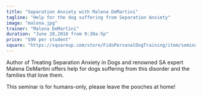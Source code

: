 ```yaml
---
title: "Separation Anxiety with Malena DeMartini"
tagline: "Help for the dog suffering from Separation Anxiety"
image: "malena.jpg"
trainer: "Malena DeMartini"
duration: "June 28,2018 from 9:30a-5p"
price: "$90 per student"
square: "https://squareup.com/store/FidoPersonalDogTraining/item/seminars"
---
```


Author of Treating Separation Anxiety in Dogs and renowned SA expert Malena DeMartini offers help for dogs suffering from this 
disorder and the families that love them. 

This seminar is for humans-only, please leave the pooches at home!
